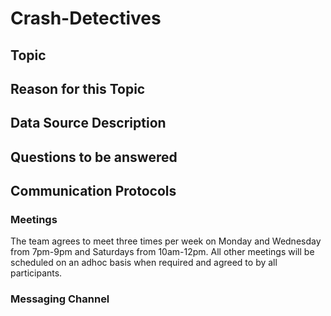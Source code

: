 # Crash-Detectives

## Topic 

## Reason for this Topic 

## Data Source Description

##  Questions to be answered

## Communication Protocols

### Meetings

The team agrees to meet three times per week on Monday and Wednesday from 7pm-9pm and Saturdays from 10am-12pm.  All other meetings will be scheduled on an adhoc basis when required and agreed to by all participants.

### Messaging Channel
